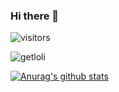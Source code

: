 ### Hi there 👋

![visitors](https://visitor-badge.laobi.icu/badge?page_id=nashaofu.nashaofu.README.md)

<!--
**nashaofu/nashaofu** is a ✨ _special_ ✨ repository because its `README.md` (this file) appears on your GitHub profile.

Here are some ideas to get you started:

- 🔭 I’m currently working on ...
- 🌱 I’m currently learning ...
- 👯 I’m looking to collaborate on ...
- 🤔 I’m looking for help with ...
- 💬 Ask me about ...
- 📫 How to reach me: ...
- 😄 Pronouns: ...
- ⚡ Fun fact: ...
-->

![getloli](https://count.getloli.com/get/@nashaofu)

[![Anurag's github stats](https://github-readme-stats.vercel.app/api?username=nashaofu)](https://github.com/anuraghazra/github-readme-stats)
